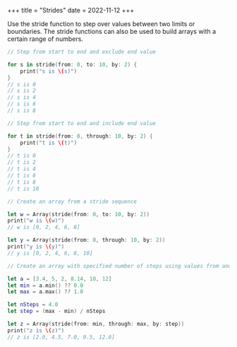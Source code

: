 +++
title = "Strides"
date = 2022-11-12
+++

Use the stride function to step over values between two limits or boundaries. The stride functions can also be used to build arrays with a certain range of numbers.

```swift
// Step from start to end and exclude end value

for s in stride(from: 0, to: 10, by: 2) {
    print("s is \(s)")
}
// s is 0
// s is 2
// s is 4
// s is 6
// s is 8

// Step from start to end and include end value

for t in stride(from: 0, through: 10, by: 2) {
    print("t is \(t)")
}
// t is 0
// t is 2
// t is 4
// t is 6
// t is 8
// t is 10
```

```swift
// Create an array from a stride sequence

let w = Array(stride(from: 0, to: 10, by: 2))
print("w is \(w)")
// w is [0, 2, 4, 6, 8]

let y = Array(stride(from: 0, through: 10, by: 2))
print("y is \(y)")
// y is [0, 2, 4, 6, 8, 10]
```

```swift
// Create an array with specified number of steps using values from another array

let a = [3.4, 5, 2, 8.14, 10, 12]
let min = a.min() ?? 0.0
let max = a.max() ?? 1.0

let nSteps = 4.0
let step = (max - min) / nSteps

let z = Array(stride(from: min, through: max, by: step))
print("z is \(z)")
// z is [2.0, 4.5, 7.0, 9.5, 12.0]
```
